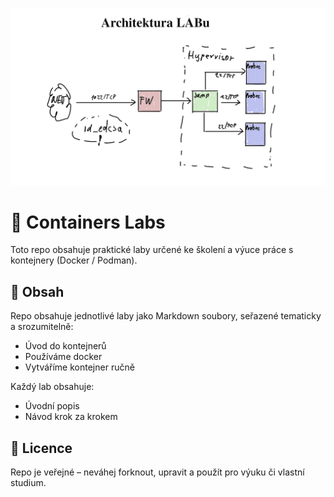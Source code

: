 <p align="left">
  <img src="./images/containers-lab.png" alt="containers-lab" width="800"/>
</p>

# 🧪 Containers Labs

Toto repo obsahuje praktické laby určené ke školení a výuce práce s kontejnery (Docker / Podman).

## 📂 Obsah

Repo obsahuje jednotlivé laby jako Markdown soubory, seřazené tematicky a srozumitelně:

- Úvod do kontejnerů
- Používáme docker
- Vytváříme kontejner ručně

Každý lab obsahuje:
- Úvodní popis
- Návod krok za krokem

## 📌 Licence

Repo je veřejné – neváhej forknout, upravit a použít pro výuku či vlastní studium.